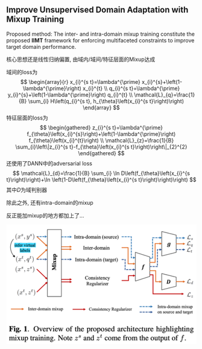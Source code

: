 ## Improve Unsupervised Domain Adaptation with Mixup Training

Proposed method: The inter- and intra-domain mixup training constitute the proposed **IIMT** framework for enforcing multifaceted constraints to improve target domain performance.

核心思想还是线性归纳偏置, 由域内/域间/特征层面的Mixup达成

域间的loss为
$$
\begin{array}{r}
x_{i}^{s t}=\lambda^{\prime} x_{i}^{s}+\left(1-\lambda^{\prime}\right) x_{i}^{t} \\
q_{i}^{s t}=\lambda^{\prime} y_{i}^{s}+\left(1-\lambda^{\prime}\right) q_{i}^{t} \\
\mathcal{L}_{q}=\frac{1}{B} \sum_{i} H\left(q_{i}^{s t}, h_{\theta}\left(x_{i}^{s t}\right)\right)
\end{array}
$$
特征层面的loss为
$$
\begin{gathered}
z_{i}^{s t}=\lambda^{\prime} f_{\theta}\left(x_{i}^{s}\right)+\left(1-\lambda^{\prime}\right) f_{\theta}\left(x_{i}^{t}\right) \\
\mathcal{L}_{z}=\frac{1}{B} \sum_{i}\left\|z_{i}^{s t}-f_{\theta}\left(x_{i}^{s t}\right)\right\|_{2}^{2}
\end{gathered}
$$
还使用了DANN中的adversarial loss
$$
\mathcal{L}_{d}=\frac{1}{B} \sum_{i} \ln D\left(f_{\theta}\left(x_{i}^{s t}\right)\right)+\ln \left(1-D\left(f_{\theta}\left(x_{i}^{s t}\right)\right)\right)
$$
其中$D$为域判别器

除此之外, 还有intra-domain的mixup

反正能加mixup的地方都加上了…

<img src="images/ImproveUnsupervisedDomainAdaptationwithMixupTraining/1.png" alt="image-20210810202518008" style="zoom:50%;" />
